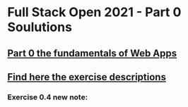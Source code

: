 # Full Stack Open 2021 - Part 0 Soulutions

## [Part 0 the fundamentals of Web Apps](https://fullstackopen.com/en/part0)

## [Find here the exercise descriptions](https://fullstackopen.com/en/part0/fundamentals_of_web_apps#exercises-0-1-0-6)

### Exercise 0.4 new note:
